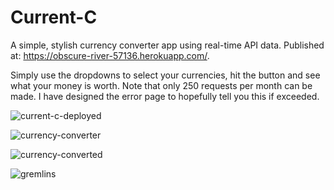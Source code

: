 # Current-C

A simple, stylish currency converter app using real-time API data. 
Published at: https://obscure-river-57136.herokuapp.com/.

Simply use the dropdowns to select your currencies, hit the button and see what your money is worth.
Note that only 250 requests per month can be made. I have designed the error page to hopefully tell you this if exceeded.


![current-c-deployed](https://user-images.githubusercontent.com/68791163/171951887-4895f7ca-3bef-4eb4-9271-b69019b6d384.PNG)

![currency-converter](https://user-images.githubusercontent.com/68791163/171951375-8cac835b-0ed7-4e70-ac15-e31999b0dbce.PNG)

![currency-converted](https://user-images.githubusercontent.com/68791163/171951486-e65c2f4a-6569-4447-9088-e1369e4a7cc1.PNG)

![gremlins](https://user-images.githubusercontent.com/68791163/171951940-dcab9f49-0aa5-4d28-b6ae-9f125d4a3b64.PNG)
